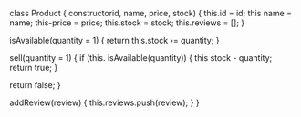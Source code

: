 class Product {
  constructorid, name, price, stock) {
    this.id = id;
    this name = name;
    this-price = price;
    this.stock = stock;
    this.reviews = [];
}

  isAvailable(quantity = 1) {
    return this.stock ›= quantity;
}

sell(quantity = 1) {
 if (this. isAvailable(quantity)) {
  this stock - quantity;
  return true;
}

return false;
}

addReview(review) {
this.reviews.push(review);
}
}